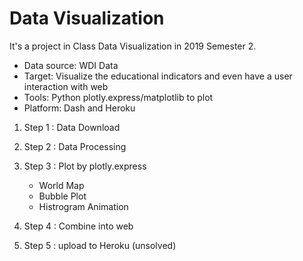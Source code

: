 # Data Visualization
It's a project in Class Data Visualization in 2019 Semester 2. 

- Data source: WDI Data
- Target: Visualize the educational indicators and even have a user interaction with web
- Tools: Python plotly.express/matplotlib to plot
- Platform: Dash and Heroku

1. Step 1 : Data Download
2. Step 2 : Data Processing
3. Step 3 : Plot by plotly.express
    - World Map
    - Bubble Plot
    - Histrogram Animation
4. Step 4 : Combine into web

5. Step 5 : upload to Heroku (unsolved)
